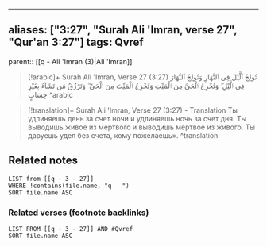 
---
aliases: ["3:27", "Surah Ali 'Imran, verse 27", "Qur'an 3:27"]
tags: Qvref
---

parent:: [[q - Ali 'Imran (3)|Ali 'Imran]]

> [!arabic]+ Surah Ali 'Imran, Verse 27 (3:27)
> <span class="quran-arabic">تُولِجُ ٱلَّيْلَ فِى ٱلنَّهَارِ وَتُولِجُ ٱلنَّهَارَ فِى ٱلَّيْلِ ۖ وَتُخْرِجُ ٱلْحَىَّ مِنَ ٱلْمَيِّتِ وَتُخْرِجُ ٱلْمَيِّتَ مِنَ ٱلْحَىِّ ۖ وَتَرْزُقُ مَن تَشَآءُ بِغَيْرِ حِسَابٍ</span>
^arabic

> [!translation]+ Surah Ali 'Imran, Verse 27 (3:27) - Translation
> Ты удлиняешь день за счет ночи и удлиняешь ночь за счет дня. Ты выводишь живое из мертвого и выводишь мертвое из живого. Ты даруешь удел без счета, кому пожелаешь».
^translation



## Related notes
```dataview
LIST from [[q - 3 - 27]]
WHERE !contains(file.name, "q - ")
SORT file.name ASC
```

### Related verses (footnote backlinks)
```dataview
LIST FROM [[q - 3 - 27]] AND #Qvref
SORT file.name ASC
```


